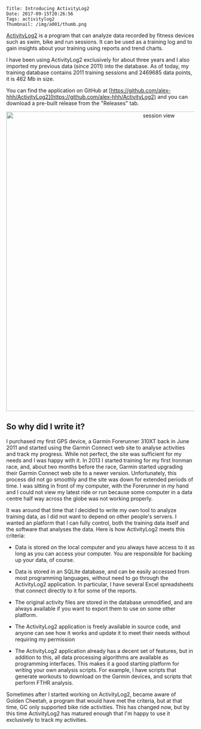     Title: Introducing ActivityLog2
    Date: 2017-09-15T20:26:56
    Tags: activitylog2
    Thumbnail: /img/a001/thumb.png

[ActivityLog2](https://github.com/alex-hhh/ActivityLog2) is a program that can
analyze data recorded by fitness devices such as swim, bike and run sessions.
It can be used as a training log and to gain insights about your training
using reports and trend charts.

<!-- more -->

I have been using ActivityLog2 exclusively for about three years and I also
imported my previous data (since 2011) into the database.  As of today, my
training database contains 2011 training sessions and 2469685 data points, it
is 462 Mb in size.

You can find the application on GitHub at
[https://github.com/alex-hhh/ActivityLog2](https://github.com/alex-hhh/ActivityLog2)
and you can download a pre-built release from the "Releases" tab.

<p align="center">
<img align="center" width="800" 
     alt="session view" 
     src="https://drive.google.com/uc?export=download&id=0B5h4XOdkim72VmxOOWhYeVN5TGs" />
</p>

## So why did I write it?

I purchased my first GPS device, a Garmin Forerunner 310XT back in June 2011
and started using the Garmin Connect web site to analyse activities and track
my progress.  While not perfect, the site was sufficient for my needs and I
was happy with it.  In 2013 I started training for my first Ironman race, and,
about two months before the race, Garmin started upgrading their Garmin
Connect web site to a newer version.  Unfortunately, this process did not go
smoothly and the site was down for extended periods of time.  I was sitting in
front of my computer, with the Forerunner in my hand and I could not view my
latest ride or run because some computer in a data centre half way across the
globe was not working properly.

It was around that time that I decided to write my own tool to analyze
training data, as I did not want to depend on other people's servers.  I
wanted an platform that I can fully control, both the training data itself and
the software that analyses the data.  Here is how ActivityLog2 meets this
criteria:

* Data is stored on the local computer and you always have access to it as
  long as you can access your computer.  You are responsible for backing up
  your data, of course.
  
* Data is stored in an SQLite database, and can be easily accessed from most
  programming languages, without need to go through the ActivityLog2
  application.  In particular, I have several Excel spreadsheets that connect
  directly to it for some of the reports.

* The original activity files are stored in the database unmodified, and are
  always available if you want to export them to use on some other platform.

* The ActivityLog2 application is freely available in source code, and anyone
  can see how it works and update it to meet their needs without requiring my
  permission

* The ActivityLog2 application already has a decent set of features, but in
  addition to this, all data processing algorithms are available as
  programming interfaces. This makes it a good starting platform for writing
  your own analysis scripts. For example, I have scripts that generate
  workouts to download on the Garmin devices, and scripts that perform FTHR
  analysis.

Sometimes after I started working on ActivityLog2, became aware of Golden
Cheetah, a program that would have met the criteria, but at that time, GC only
supported bike ride activities.  This has changed now, but by this time
ActivityLog2 has matured enough that I'm happy to use it exclusively to track
my activities.

